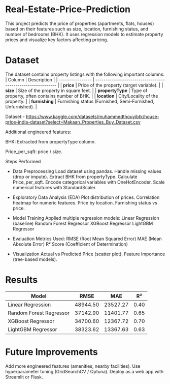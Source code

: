 # Real-Estate-Price-Prediction
This project predicts the price of properties (apartments, flats, houses) based on their features such as size, location, furnishing status, and number of bedrooms (BHK). It uses regression models to estimate property prices and visualize key factors affecting pricing.

# Dataset

The dataset contains property listings with the following important columns:
| Column           | Description                                                 |
| ---------------- | ----------------------------------------------------------- |
| **price**        | Price of the property (target variable).                    |
| **size**         | Size of the property in square feet.                        |
| **propertyType** | Type of property, often contains number of BHK.             |
| **location**     | City/Locality of the property.                              |
| **furnishing**   | Furnishing status (Furnished, Semi-Furnished, Unfurnished). |

Dataset:- https://www.kaggle.com/datasets/muhammedthouyibtk/house-price-india-dataset?select=Makaan_Properties_Buy_Dataset.csv

Additional engineered features:

BHK: Extracted from propertyType column.

Price_per_sqft: price / size.


Steps Performed
* Data Preprocessing
Load dataset using pandas.
Handle missing values (drop or impute).
Extract BHK from propertyType.
Calculate Price_per_sqft.
Encode categorical variables with OneHotEncoder.
Scale numerical features with StandardScaler.

* Exploratory Data Analysis (EDA)
Plot distribution of prices.
Correlation heatmap for numeric features.
Price by location.
Furnishing status vs price.

* Model Training
Applied multiple regression models:
Linear Regression (baseline)
Random Forest Regressor
XGBoost Regressor
LightGBM Regressor

* Evaluation Metrics
Used:
RMSE (Root Mean Squared Error)
MAE (Mean Absolute Error)
R² Score (Coefficient of Determination)

* Visualization
Actual vs Predicted Price (scatter plot).
Feature Importance (tree-based models).

# Results
| Model                   | RMSE     | MAE      | R²   |
| ----------------------- | -------- | -------- | ---- |
| Linear Regression       | 48944.50 | 23527.27 | 0.40 |
| Random Forest Regressor | 37142.90 | 11401.77 | 0.65 |
| XGBoost Regressor       | 34700.60 | 12367.72 | 0.70 |
| LightGBM Regressor      | 38323.62 | 13367.63 | 0.63 |


# Future Improvements

Add more engineered features (amenities, nearby facilities).
Use hyperparameter tuning (GridSearchCV / Optuna).
Deploy as a web app with Streamlit or Flask.
